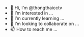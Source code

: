 - 👋 Hi, I’m @thongthaicctv
- 👀 I’m interested in ...
- 🌱 I’m currently learning ...
- 💞️ I’m looking to collaborate on ...
- 📫 How to reach me ...

<!---
thongthaicctv/thongthaicctv is a ✨ special ✨ repository because its `README.md` (this file) appears on your GitHub profile.
You can click the Preview link to take a look at your changes.
--->
